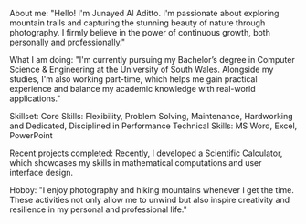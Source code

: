 About me: "Hello! I'm Junayed Al Aditto. I'm passionate about exploring mountain trails and capturing the stunning beauty of nature through photography. I firmly believe in the power of continuous growth, both personally and professionally."


What I am doing: "I'm currently pursuing my Bachelor’s degree in Computer Science & Engineering at the University of South Wales. Alongside my studies, I'm also working part-time, which helps me gain practical experience and balance my academic knowledge with real-world applications." 


Skillset: Core Skills: Flexibility, Problem Solving, Maintenance, Hardworking and Dedicated, Disciplined in Performance
Technical Skills: MS Word, Excel, PowerPoint 

 
Recent projects completed: Recently, I developed a Scientific Calculator, which showcases my skills in mathematical computations and user interface design.  




Hobby: "I enjoy photography and hiking mountains whenever I get the time. These activities not only allow me to unwind but also inspire creativity and resilience in my personal and professional life." 

